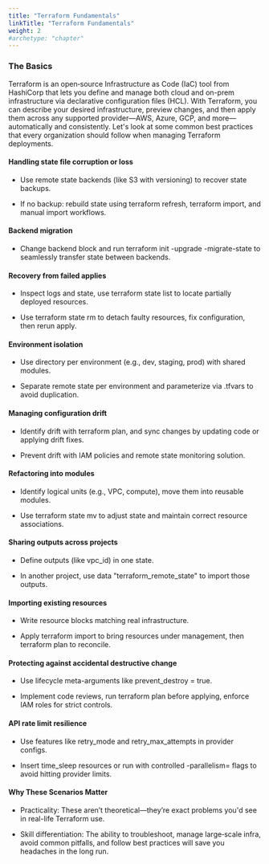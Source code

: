 ```yaml
---
title: "Terraform Fundamentals"
linkTitle: "Terraform Fundamentals"
weight: 2
#archetype: "chapter"
---
```


### The Basics 

Terraform is an open‑source Infrastructure as Code (IaC) tool from HashiCorp that lets you define and manage both cloud and on-prem infrastructure via declarative configuration files (HCL). With Terraform, you can describe your desired infrastructure, preview changes, and then apply them across any supported provider—AWS, Azure, GCP, and more—automatically and consistently. Let's look at some common best practices that every organization should follow when managing Terraform deployments. 

#### Handling state file corruption or loss

* Use remote state backends (like S3 with versioning) to recover state backups.

* If no backup: rebuild state using terraform refresh, terraform import, and manual import workflows.

#### Backend migration

* Change backend block and run terraform init -upgrade -migrate-state to seamlessly transfer state between backends.

#### Recovery from failed applies

* Inspect logs and state, use terraform state list to locate partially deployed resources.

* Use terraform state rm to detach faulty resources, fix configuration, then rerun apply.

#### Environment isolation

* Use directory per environment (e.g., dev, staging, prod) with shared modules.

* Separate remote state per environment and parameterize via .tfvars to avoid duplication.

#### Managing configuration drift

* Identify drift with terraform plan, and sync changes by updating code or applying drift fixes.

* Prevent drift with IAM policies and remote state monitoring solution.

#### Refactoring into modules

* Identify logical units (e.g., VPC, compute), move them into reusable modules.

* Use terraform state mv to adjust state and maintain correct resource associations.

#### Sharing outputs across projects

* Define outputs (like vpc_id) in one state.

* In another project, use data "terraform_remote_state" to import those outputs.

#### Importing existing resources

* Write resource blocks matching real infrastructure.

* Apply terraform import to bring resources under management, then terraform plan to reconcile.

#### Protecting against accidental destructive change

* Use lifecycle meta-arguments like prevent_destroy = true.

* Implement code reviews, run terraform plan before applying, enforce IAM roles for strict controls.

#### API rate limit resilience

* Use features like retry_mode and retry_max_attempts in provider configs.

* Insert time_sleep resources or run with controlled -parallelism= flags to avoid hitting provider limits.


#### Why These Scenarios Matter

* Practicality: These aren’t theoretical—they’re exact problems you'd see in real-life Terraform use.

* Skill differentiation: The ability to troubleshoot, manage large‑scale infra, avoid common pitfalls, and follow best practices will save you headaches in the long run.